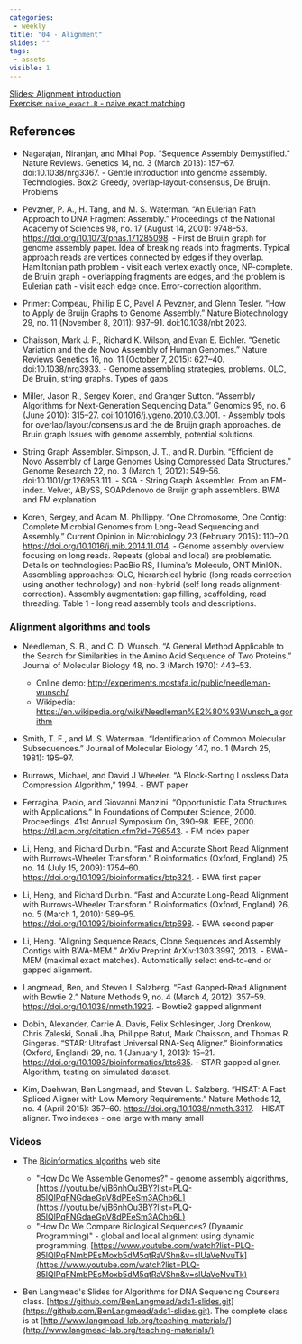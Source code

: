 ```yaml
---
categories:
 - weekly
title: "04 - Alignment"
slides: ""
tags:
 - assets
visible: 1
---
```


[Slides: Alignment introduction]({{site.baseurl}}/assets/04_Alignment/01_Alignment_intro.pdf)  
[Exercise: `naive_exact.R` - naive exact matching]({{site.baseurl}}/assets/04_Alignment/lab/naive_exact.R)  

## References

- Nagarajan, Niranjan, and Mihai Pop. “Sequence Assembly Demystified.” Nature Reviews. Genetics 14, no. 3 (March 2013): 157–67. doi:10.1038/nrg3367. - Gentle introduction into genome assembly. Technologies. Box2: Greedy, overlap-layout-consensus, De Bruijn. Problems

- Pevzner, P. A., H. Tang, and M. S. Waterman. “An Eulerian Path Approach to DNA Fragment Assembly.” Proceedings of the National Academy of Sciences 98, no. 17 (August 14, 2001): 9748–53. https://doi.org/10.1073/pnas.171285098. - First de Bruijn graph for genome assembly paper. Idea of breaking reads into fragments. Typical approach reads are vertices connected by edges if they overlap. Hamiltonian path problem - visit each vertex exactly once, NP-complete. de Bruijn graph - overlapping fragments are edges, and the problem is Eulerian path - visit each edge once. Error-correction algorithm.

- Primer: Compeau, Phillip E C, Pavel A Pevzner, and Glenn Tesler. “How to Apply de Bruijn Graphs to Genome Assembly.” Nature Biotechnology 29, no. 11 (November 8, 2011): 987–91. doi:10.1038/nbt.2023.  

- Chaisson, Mark J. P., Richard K. Wilson, and Evan E. Eichler. “Genetic Variation and the de Novo Assembly of Human Genomes.” Nature Reviews Genetics 16, no. 11 (October 7, 2015): 627–40. doi:10.1038/nrg3933. - Genome assembling strategies, problems. OLC, De Bruijn, string graphs. Types of gaps. 

- Miller, Jason R., Sergey Koren, and Granger Sutton. “Assembly Algorithms for Next-Generation Sequencing Data.” Genomics 95, no. 6 (June 2010): 315–27. doi:10.1016/j.ygeno.2010.03.001. - Assembly tools for overlap/layout/consensus and the de Bruijn graph approaches. de Bruin graph Issues with genome assembly, potential solutions.

- String Graph Assembler. Simpson, J. T., and R. Durbin. “Efficient de Novo Assembly of Large Genomes Using Compressed Data Structures.” Genome Research 22, no. 3 (March 1, 2012): 549–56. doi:10.1101/gr.126953.111. - SGA - String Graph Assembler. From an FM-index. Velvet, ABySS, SOAPdenovo de Bruijn graph assemblers. BWA and FM explanation

- Koren, Sergey, and Adam M. Phillippy. “One Chromosome, One Contig: Complete Microbial Genomes from Long-Read Sequencing and Assembly.” Current Opinion in Microbiology 23 (February 2015): 110–20. https://doi.org/10.1016/j.mib.2014.11.014. - Genome assembly overview focusing on long reads. Repeats (global and local) are problematic. Details on technologies: PacBio RS, Illumina's Moleculo, ONT MinION. Assembling approaches: OLC, hierarchical hybrid (long reads correction using another technology) and non-hybrid (self long reads alignment-correction). Assembly augmentation: gap filling, scaffolding, read threading. Table 1 - long read assembly tools and descriptions.

### Alignment algorithms and tools

- Needleman, S. B., and C. D. Wunsch. “A General Method Applicable to the Search for Similarities in the Amino Acid Sequence of Two Proteins.” Journal of Molecular Biology 48, no. 3 (March 1970): 443–53.
    - Online demo: http://experiments.mostafa.io/public/needleman-wunsch/
    - Wikipedia: https://en.wikipedia.org/wiki/Needleman%E2%80%93Wunsch_algorithm

- Smith, T. F., and M. S. Waterman. “Identification of Common Molecular Subsequences.” Journal of Molecular Biology 147, no. 1 (March 25, 1981): 195–97.

- Burrows, Michael, and David J Wheeler. “A Block-Sorting Lossless Data Compression Algorithm,” 1994. - BWT paper

- Ferragina, Paolo, and Giovanni Manzini. “Opportunistic Data Structures with Applications.” In Foundations of Computer Science, 2000. Proceedings. 41st Annual Symposium On, 390–98. IEEE, 2000. https://dl.acm.org/citation.cfm?id=796543. - FM index paper

- Li, Heng, and Richard Durbin. “Fast and Accurate Short Read Alignment with Burrows-Wheeler Transform.” Bioinformatics (Oxford, England) 25, no. 14 (July 15, 2009): 1754–60. https://doi.org/10.1093/bioinformatics/btp324. - BWA first paper

- Li, Heng, and Richard Durbin. “Fast and Accurate Long-Read Alignment with Burrows-Wheeler Transform.” Bioinformatics (Oxford, England) 26, no. 5 (March 1, 2010): 589–95. https://doi.org/10.1093/bioinformatics/btp698. - BWA second paper

- Li, Heng. “Aligning Sequence Reads, Clone Sequences and Assembly Contigs with BWA-MEM.” ArXiv Preprint ArXiv:1303.3997, 2013. - BWA-MEM (maximal exact matches). Automatically select end-to-end or gapped alignment.

- Langmead, Ben, and Steven L Salzberg. “Fast Gapped-Read Alignment with Bowtie 2.” Nature Methods 9, no. 4 (March 4, 2012): 357–59. https://doi.org/10.1038/nmeth.1923. - Bowtie2 gapped alignment

- Dobin, Alexander, Carrie A. Davis, Felix Schlesinger, Jorg Drenkow, Chris Zaleski, Sonali Jha, Philippe Batut, Mark Chaisson, and Thomas R. Gingeras. “STAR: Ultrafast Universal RNA-Seq Aligner.” Bioinformatics (Oxford, England) 29, no. 1 (January 1, 2013): 15–21. https://doi.org/10.1093/bioinformatics/bts635. - STAR gapped aligner. Algorithm, testing on simulated dataset.

- Kim, Daehwan, Ben Langmead, and Steven L. Salzberg. “HISAT: A Fast Spliced Aligner with Low Memory Requirements.” Nature Methods 12, no. 4 (April 2015): 357–60. https://doi.org/10.1038/nmeth.3317. - HISAT aligner. Two indexes - one large with many small


### Videos

- The [Bioinformatics algoriths](http://bioinformaticsalgorithms.com/index.htm) web site
    - "How Do We Assemble Genomes?" - genome assembly algorithms, [https://youtu.be/vjB6nhOu3BY?list=PLQ-85lQlPqFNGdaeGpV8dPEeSm3AChb6L](https://youtu.be/vjB6nhOu3BY?list=PLQ-85lQlPqFNGdaeGpV8dPEeSm3AChb6L)
    - "How Do We Compare Biological Sequences? (Dynamic Programming)" - global and local alignment using dynamic programming, [https://www.youtube.com/watch?list=PLQ-85lQlPqFNmbPEsMoxb5dM5qtRaVShn&v=slUaVeNvuTk](https://www.youtube.com/watch?list=PLQ-85lQlPqFNmbPEsMoxb5dM5qtRaVShn&v=slUaVeNvuTk)

- Ben Langmead's Slides for Algorithms for DNA Sequencing Coursera class. [https://github.com/BenLangmead/ads1-slides.git](https://github.com/BenLangmead/ads1-slides.git). The complete class is at [http://www.langmead-lab.org/teaching-materials/](http://www.langmead-lab.org/teaching-materials/)
